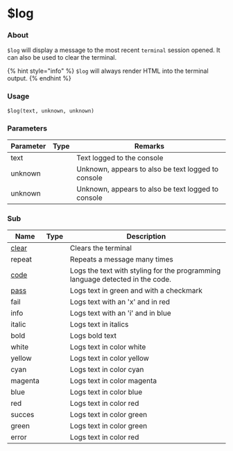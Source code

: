 # $log

### About

`$log` will display a message to the most recent `terminal` session opened. It can also be used to clear the terminal.

{% hint style="info" %}
`$log` will always render HTML into the terminal output.
{% endhint %}

### Usage

`$log(text, unknown, unknown)`

### Parameters

<table><thead><tr><th>Parameter</th><th data-type="select">Type</th><th>Remarks</th></tr></thead><tbody><tr><td>text</td><td></td><td>Text logged to the console</td></tr><tr><td>unknown</td><td></td><td>Unknown, appears to also be text logged to console</td></tr><tr><td>unknown</td><td></td><td>Unknown, appears to also be text logged to console</td></tr></tbody></table>

### Sub

<table><thead><tr><th>Name</th><th data-type="select">Type</th><th>Description</th></tr></thead><tbody><tr><td><a href="properties/clear">clear</a></td><td></td><td>Clears the terminal</td></tr><tr><td>repeat</td><td></td><td>Repeats a message many times</td></tr><tr><td><a href="properties/code/">code</a></td><td></td><td>Logs the text with styling for the programming language detected in the code.</td></tr><tr><td><a href="properties/pass/">pass</a></td><td></td><td>Logs text in green and with a checkmark</td></tr><tr><td>fail</td><td></td><td>Logs text with an 'x' and in red</td></tr><tr><td>info</td><td></td><td> Logs text with an 'i' and in blue</td></tr><tr><td>italic</td><td></td><td>Logs text in italics</td></tr><tr><td>bold</td><td></td><td>Logs bold text</td></tr><tr><td>white</td><td></td><td>Logs text in color white</td></tr><tr><td>yellow</td><td></td><td>Logs text in color yellow</td></tr><tr><td>cyan</td><td></td><td>Logs text in color cyan</td></tr><tr><td>magenta</td><td></td><td>Logs text in color magenta</td></tr><tr><td>blue</td><td></td><td>Logs text in color blue</td></tr><tr><td>red</td><td></td><td>Logs text in color red</td></tr><tr><td>succes</td><td></td><td>Logs text in color green</td></tr><tr><td>green</td><td></td><td>Logs text in color green</td></tr><tr><td>error</td><td></td><td>Logs text in color red</td></tr></tbody></table>
